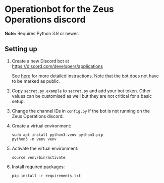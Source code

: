 # Operationbot for the Zeus Operations discord

**Note:** Requires Python 3.9 or newer.

## Setting up

1. Create a new Discord bot at <https://discord.com/developers/applications>

   See [here](https://discordpy.readthedocs.io/en/latest/discord.html) for more
   detailed instructions. Note that the bot does not have to be marked as
   public.

2. Copy `secret.py.example` to `secret.py` and add your bot token. Other values
   can be customised as well but they are not critical for a basic setup.

3. Change the channel IDs in `config.py` if the bot is not running on the Zeus
   Operations discord.

4. Create a virtual environment:

   ```shell
   sudo apt install python3-venv python3-pip
   python3 -m venv venv
   ```

5. Activate the virtual environment:

   ```shell
   source venv/bin/activate
   ```

6. Install required packages:

   ```shell
   pip install -r requirements.txt
   ```
